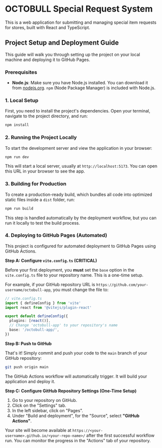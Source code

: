 # OCTOBULL Special Request System

This is a web application for submitting and managing special item requests for stores, built with React and TypeScript.

## Project Setup and Deployment Guide

This guide will walk you through setting up the project on your local machine and deploying it to GitHub Pages.

### Prerequisites

-   **Node.js**: Make sure you have Node.js installed. You can download it from [nodejs.org](https://nodejs.org/). `npm` (Node Package Manager) is included with Node.js.

### 1. Local Setup

First, you need to install the project's dependencies. Open your terminal, navigate to the project directory, and run:

```bash
npm install
```

### 2. Running the Project Locally

To start the development server and view the application in your browser:

```bash
npm run dev
```

This will start a local server, usually at `http://localhost:5173`. You can open this URL in your browser to see the app.

### 3. Building for Production

To create a production-ready build, which bundles all code into optimized static files inside a `dist` folder, run:

```bash
npm run build
```
This step is handled automatically by the deployment workflow, but you can run it locally to test the build process.

### 4. Deploying to GitHub Pages (Automated)

This project is configured for automated deployment to GitHub Pages using GitHub Actions.

**Step A: Configure `vite.config.ts` (CRITICAL)**

Before your first deployment, you **must** set the `base` option in the `vite.config.ts` file to your repository name. This is a one-time setup.

For example, if your GitHub repository URL is `https://github.com/your-username/octobull-app`, you must change the file to:

```ts
// vite.config.ts
import { defineConfig } from 'vite'
import react from '@vitejs/plugin-react'

export default defineConfig({
  plugins: [react()],
  // Change 'octobull-app' to your repository's name
  base: '/octobull-app/', 
})
```

**Step B: Push to GitHub**

That's it! Simply commit and push your code to the `main` branch of your GitHub repository:

```bash
git push origin main
```

The GitHub Actions workflow will automatically trigger. It will build your application and deploy it.

**Step C: Configure GitHub Repository Settings (One-Time Setup)**

1.  Go to your repository on GitHub.
2.  Click on the "Settings" tab.
3.  In the left sidebar, click on "Pages".
4.  Under "Build and deployment", for the "Source", select **"GitHub Actions"**.

Your site will become available at `https://<your-username>.github.io/<your-repo-name>/` after the first successful workflow run. You can monitor the progress in the "Actions" tab of your repository.
